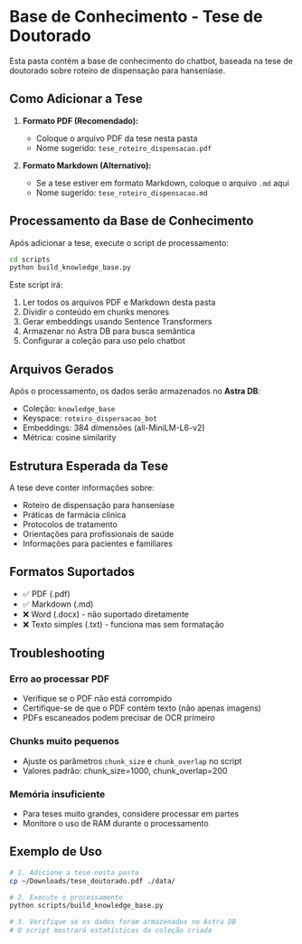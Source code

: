 # Base de Conhecimento - Tese de Doutorado

Esta pasta contém a base de conhecimento do chatbot, baseada na tese de doutorado sobre roteiro de dispensação para hanseníase.

## Como Adicionar a Tese

1. **Formato PDF (Recomendado):**
   - Coloque o arquivo PDF da tese nesta pasta
   - Nome sugerido: `tese_roteiro_dispensacao.pdf`

2. **Formato Markdown (Alternativo):**
   - Se a tese estiver em formato Markdown, coloque o arquivo `.md` aqui
   - Nome sugerido: `tese_roteiro_dispensacao.md`

## Processamento da Base de Conhecimento

Após adicionar a tese, execute o script de processamento:

```bash
cd scripts
python build_knowledge_base.py
```

Este script irá:
1. Ler todos os arquivos PDF e Markdown desta pasta
2. Dividir o conteúdo em chunks menores
3. Gerar embeddings usando Sentence Transformers
4. Armazenar no Astra DB para busca semântica
5. Configurar a coleção para uso pelo chatbot

## Arquivos Gerados

Após o processamento, os dados serão armazenados no **Astra DB**:
- Coleção: `knowledge_base`
- Keyspace: `roteiro_dispersacao_bot`
- Embeddings: 384 dimensões (all-MiniLM-L6-v2)
- Métrica: cosine similarity

## Estrutura Esperada da Tese

A tese deve conter informações sobre:
- Roteiro de dispensação para hanseníase
- Práticas de farmácia clínica
- Protocolos de tratamento
- Orientações para profissionais de saúde
- Informações para pacientes e familiares

## Formatos Suportados

- ✅ PDF (.pdf)
- ✅ Markdown (.md)
- ❌ Word (.docx) - não suportado diretamente
- ❌ Texto simples (.txt) - funciona mas sem formatação

## Troubleshooting

### Erro ao processar PDF
- Verifique se o PDF não está corrompido
- Certifique-se de que o PDF contém texto (não apenas imagens)
- PDFs escaneados podem precisar de OCR primeiro

### Chunks muito pequenos
- Ajuste os parâmetros `chunk_size` e `chunk_overlap` no script
- Valores padrão: chunk_size=1000, chunk_overlap=200

### Memória insuficiente
- Para teses muito grandes, considere processar em partes
- Monitore o uso de RAM durante o processamento

## Exemplo de Uso

```bash
# 1. Adicione a tese nesta pasta
cp ~/Downloads/tese_doutorado.pdf ./data/

# 2. Execute o processamento
python scripts/build_knowledge_base.py

# 3. Verifique se os dados foram armazenados no Astra DB
# O script mostrará estatísticas da coleção criada
```

